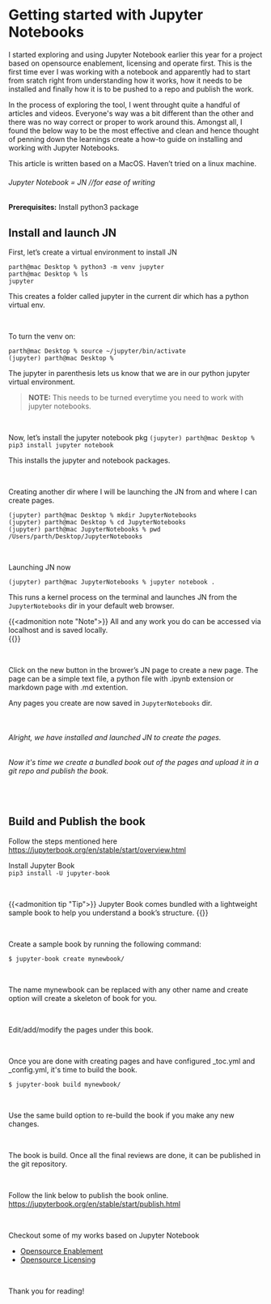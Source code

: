 # Getting started with Jupyter Notebooks




I started exploring and using Jupyter Notebook earlier this year for a project based on opensource enablement, licensing and operate first. This is the first time ever I was working with a notebook and apparently had to start from sratch right from understanding how it works, how it needs to be installed and finally how it is to be pushed to a repo and publish the work. 

In the process of exploring the tool, I went throught quite a handful of articles and videos. Everyone's way was a bit different than the other and there was no way correct or proper to work around this. Amongst all, I found the below way to be the most effective and clean and hence thought of penning down the learnings create a how-to guide on installing and working with Jupyter Notebooks. 


This article is written based on a MacOS. Haven’t tried on a linux machine. 

###### Jupyter Notebook = JN    //for ease of writing
**Prerequisites:** Install python3 package


## Install and launch JN


First, let’s create a virtual environment to install JN
```
parth@mac Desktop % python3 -m venv jupyter    
parth@mac Desktop % ls
jupyter
```   		   		    


This creates a folder called jupyter in the current dir which has a python virtual env.  

<br/>

To turn the venv on: 
```
parth@mac Desktop % source ~/jupyter/bin/activate
(jupyter) parth@mac Desktop %
```


The jupyter in parenthesis lets us know that we are in our python jupyter virtual environment. 
>**NOTE:** This needs to be turned everytime you need to work with jupyter notebooks. 

<br/>

Now, let’s install the jupyter notebook pkg
`(jupyter) parth@mac Desktop % pip3 install jupyter notebook`

This installs the jupyter and notebook packages.

<br/>

Creating another dir where I will be launching the JN from and where I can create pages. 
```
(jupyter) parth@mac Desktop % mkdir JupyterNotebooks  	 
(jupyter) parth@mac Desktop % cd JupyterNotebooks     	 
(jupyter) parth@mac JupyterNotebooks % pwd
/Users/parth/Desktop/JupyterNotebooks
```
<br/>

Launching JN now

`(jupyter) parth@mac JupyterNotebooks % jupyter notebook .`

This runs a kernel process on the terminal and launches JN from the `JupyterNotebooks` dir in your default web browser. 

{{<admonition note "Note">}}
All and any work you do can be accessed via localhost and is saved locally.  
{{</admonition>}}

<br/>

Click on the new button in the brower’s JN page to create a new page. The page can be a simple text file, a python file with .ipynb extension or markdown page with .md extention. 

Any pages you create are now saved in `JupyterNotebooks` dir. 


<br/>

###### Alright, we have installed and launched JN to create the pages.
###### Now it's time we create a bundled book out of the pages and upload it in a git repo and publish the book. 
<br/>

## Build and Publish the book


Follow the steps mentioned here https://jupyterbook.org/en/stable/start/overview.html 

Install Jupyter Book <br/>
`pip3 install -U jupyter-book`

<br/>

{{<admonition tip "Tip">}}
Jupyter Book comes bundled with a lightweight sample book to help you understand a book’s structure. 
{{</admonition>}}

<br/>

Create a sample book by running the following command:

`$ jupyter-book create mynewbook/`

<br/>

The name mynewbook can be replaced with any other name and create option will create a skeleton of book for you. 

<br/>

Edit/add/modify the pages under this book. 

<br/>

Once you are done with creating pages and have configured _toc.yml and _config.yml, it's time to build the book. 

`$ jupyter-book build mynewbook/`

<br/>

Use the same build option to re-build the book if you make any new changes. 

<br/>

The book is build. Once all the final reviews are done, it can be published in the git repository.

<br/>

Follow the link below to publish the book online. <br/>
https://jupyterbook.org/en/stable/start/publish.html

<br/>

Checkout some of my works based on Jupyter Notebook
<br/>
- [Opensource Enablement](https://parthgoswami-github.github.io/opensource/intro.html)
- [Opensource Licensing](https://parthgoswami-github.github.io/opensource-licensing-testrepo/intro.html)

<br/>

Thank you for reading! 


